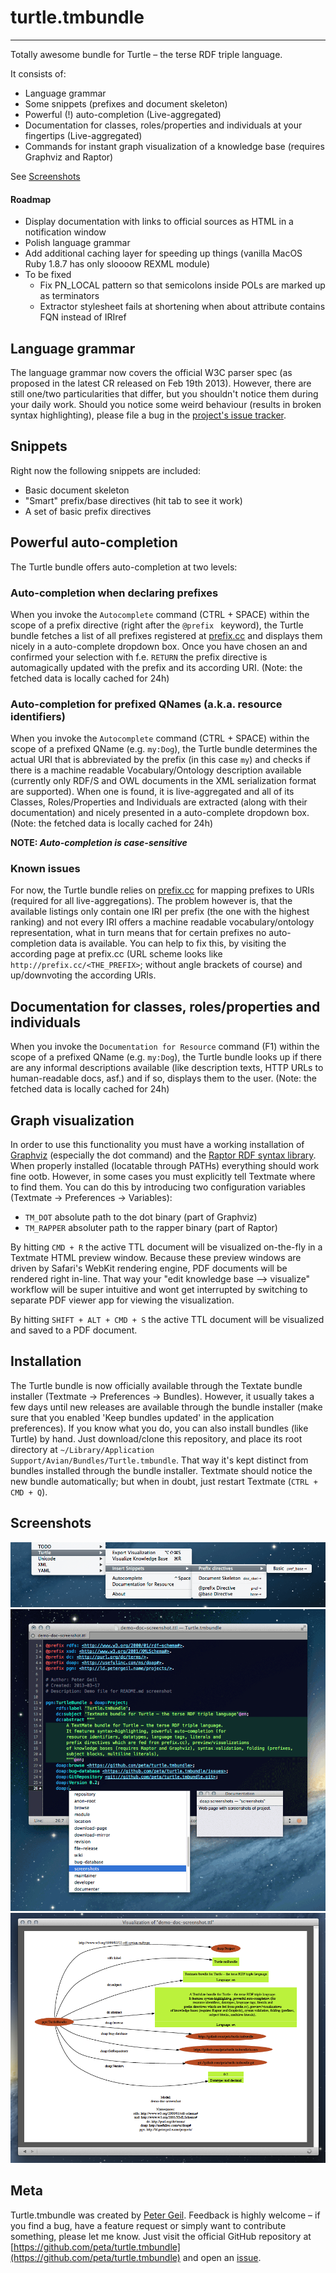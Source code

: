 # turtle.tmbundle
---------------------------------------------------------------------

Totally awesome bundle for Turtle – the terse RDF triple language.

It consists of:

+ Language grammar
+ Some snippets (prefixes and document skeleton)
+ Powerful (!) auto-completion (Live-aggregated)
+ Documentation for classes, roles/properties and individuals at your fingertips (Live-aggregated)
+ Commands for instant graph visualization of a knowledge base (requires Graphviz and Raptor)

See [Screenshots](#screenshots)

#### Roadmap

+ Display documentation with links to official sources as HTML in a notification window
+ Polish language grammar
+ Add additional caching layer for speeding up things (vanilla MacOS Ruby 1.8.7 has only sloooow REXML module)
+ To be fixed
	+ Fix PN_LOCAL pattern so that semicolons inside POLs are marked up as terminators
	+ Extractor stylesheet fails at shortening when about attribute contains FQN instead of IRIref

## Language grammar 

The language grammar now covers the official W3C parser spec (as proposed in the latest CR released on Feb 19th 2013). However, there are still one/two particularities that differ, but you shouldn't notice them during your daily work. Should you notice some weird behaviour (results in broken syntax highlighting), please file a bug in the [project's issue tracker](https://github.com/peta/turtle.tmbundle/issues "Here at GitHub").

## Snippets

Right now the following snippets are included:

+ Basic document skeleton
+ "Smart" prefix/base directives (hit tab to see it work)
+ A set of basic prefix directives

## Powerful auto-completion

The Turtle bundle offers auto-completion at two levels:

### Auto-completion when declaring prefixes

When you invoke the `Autocomplete` command (CTRL + SPACE) within the scope of a prefix directive (right after the `@prefix ` keyword), the Turtle bundle fetches a list of all prefixes registered at [prefix.cc](http://prefix.cc) and displays them nicely in a auto-complete dropdown box. Once you have chosen an and confirmed your selection with f.e. `RETURN` the prefix directive is automagically updated with the prefix and its according URI. (Note: the fetched data is locally cached for 24h)

### Auto-completion for prefixed QNames (a.k.a. resource identifiers)

When you invoke the `Autocomplete` command (CTRL + SPACE) within the scope of a prefixed QName (e.g. `my:Dog`), the Turtle bundle determines the actual URI that is abbreviated by the prefix (in this case `my`) and checks if there is a machine readable Vocabulary/Ontology description available (currently only RDF/S and OWL documents in the XML serialization format are supported). When one is found, it is live-aggregated and all of its Classes, Roles/Properties and Individuals are extracted (along with their documentation) and nicely presented in a auto-complete dropdown box. (Note: the fetched data is locally cached for 24h)

__NOTE: *Auto-completion is case-sensitive*__

### Known issues

For now, the Turtle bundle relies on [prefix.cc](http://prefix.cc) for mapping prefixes to URIs (required for all live-aggregations). The problem however is, that the available listings only contain one IRI per prefix (the one with the highest ranking) and not every IRI offers a machine readable vocabulary/ontology representation, what in turn means that for certain prefixes no auto-completion data is available. You can help to fix this, by visiting the according page at prefix.cc (URL scheme looks like `http://prefix.cc/<THE_PREFIX>`; without angle brackets of course) and up/downvoting the according URIs.

## Documentation for classes, roles/properties and individuals

When you invoke the `Documentation for Resource` command (F1) within the scope of a prefixed QName (e.g. `my:Dog`), the Turtle bundle looks up if there are any informal descriptions available (like description texts, HTTP URLs to human-readable docs, asf.) and if so, displays them to the user. (Note: the fetched data is locally cached for 24h)

## Graph visualization

In order to use this functionality you must have a working installation of [Graphviz](http://graphviz.org) (especially the dot command) and the [Raptor RDF syntax library](http://librdf.org/raptor/). When properly installed (locatable through PATHs) everything should work fine ootb. However, in some cases you must explicitly tell Textmate where to find them. You can do this by introducing two configuration variables (Textmate -> Preferences -> Variables):

+ `TM_DOT` absolute path to the dot binary (part of Graphviz)
+ `TM_RAPPER` absoluter path to the rapper binary (part of Raptor)

By hitting `CMD + R` the active TTL document will be visualized on-the-fly in a Textmate HTML preview window. Because these preview windows are driven by Safari's WebKit rendering engine, PDF documents will be rendered right in-line. That way your "edit knowledge base --> visualize" workflow will be super intuitive and wont get interrupted by switching to separate PDF viewer app for viewing the visualization.

By hitting `SHIFT + ALT + CMD + S` the active TTL document will be visualized and saved to a PDF document.

## Installation

The Turtle bundle is now officially available through the Textate bundle installer (Textmate -> Preferences -> Bundles). However, it usually takes a few days until new releases are available through the bundle installer (make sure that you enabled 'Keep bundles updated' in the application preferences). If you know what you do, you can also install bundles (like Turtle) by hand. Just download/clone this repository, and place its root directory at `~/Library/Application Support/Avian/Bundles/Turtle.tmbundle`. That way it's kept distinct from bundles installed through the bundle installer. Textmate should notice the new bundle automatically; but when in doubt, just restart Textmate (`CTRL + CMD + Q`). 

## Screenshots

![Screenshot of expanded bundle menu](./Support/img/screenshot-menu.png "Screenshot of expanded bundle menu")
![Screenshot editor showing auto-completion for resource identifier and documentation](./Support/img/screenshot-editor.png "Screenshot editor showing auto-completion for resource identifier and documentation")
![Screenshot of knowledge base visualization](./Support/img/screenshot-visu.png "Screenshot of knowledge base visualization")

## Meta

Turtle.tmbundle was created by [Peter Geil](http://github.com/peta). Feedback is highly welcome – if you find a bug, have a feature request or simply want to contribute something, please let me know. Just visit the official GitHub repository at [https://github.com/peta/turtle.tmbundle](https://github.com/peta/turtle.tmbundle) and open an [issue](https://github.com/peta/turtle.tmbundle/issues).
